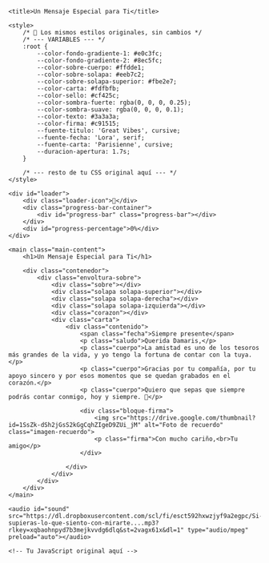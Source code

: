 <!DOCTYPE html>
<html lang="es">
<head>
    <meta charset="UTF-8">
    <meta name="viewport" content="width=device-width, initial-scale=1.0">
    <link rel="preconnect" href="https://fonts.googleapis.com">
    <link rel="preconnect" href="https://fonts.gstatic.com" crossorigin>
    <link href="https://fonts.googleapis.com/css2?family=Great+Vibes&family=Lora:ital,wght@1,400&family=Parisienne&display=swap" rel="stylesheet">
    <link rel="icon" href="data:image/svg+xml,<svg xmlns=%22http://www.w3.org/2000/svg%22 viewBox=%220 0 100 100%22><text y=%22.9em%22 font-size=%2290%22>💌</text></svg>">

    <title>Un Mensaje Especial para Ti</title>

    <style>
        /* 🎨 Los mismos estilos originales, sin cambios */
        /* --- VARIABLES --- */
        :root {
            --color-fondo-gradiente-1: #e0c3fc;
            --color-fondo-gradiente-2: #8ec5fc;
            --color-sobre-cuerpo: #ffdde1;
            --color-sobre-solapa: #eeb7c2;
            --color-sobre-solapa-superior: #fbe2e7;
            --color-carta: #fdfbfb;
            --color-sello: #cf425c;
            --color-sombra-fuerte: rgba(0, 0, 0, 0.25);
            --color-sombra-suave: rgba(0, 0, 0, 0.1);
            --color-texto: #3a3a3a;
            --color-firma: #c91515;
            --fuente-titulo: 'Great Vibes', cursive;
            --fuente-fecha: 'Lora', serif;
            --fuente-carta: 'Parisienne', cursive;
            --duracion-apertura: 1.7s;
        }

        /* --- resto de tu CSS original aquí --- */
    </style>
</head>
<body>

    <div id="loader">
        <div class="loader-icon">💌</div>
        <div class="progress-bar-container">
            <div id="progress-bar" class="progress-bar"></div>
        </div>
        <div id="progress-percentage">0%</div>
    </div>
    
    <main class="main-content">
        <h1>Un Mensaje Especial para Ti</h1>

        <div class="contenedor">
            <div class="envoltura-sobre">
                <div class="sobre"></div>
                <div class="solapa solapa-superior"></div>
                <div class="solapa solapa-derecha"></div>
                <div class="solapa solapa-izquierda"></div>
                <div class="corazon"></div>
                <div class="carta">
                    <div class="contenido">
                        <span class="fecha">Siempre presente</span>
                        <p class="saludo">Querida Damaris,</p>
                        <p class="cuerpo">La amistad es uno de los tesoros más grandes de la vida, y yo tengo la fortuna de contar con la tuya.</p>
                        <p class="cuerpo">Gracias por tu compañía, por tu apoyo sincero y por esos momentos que se quedan grabados en el corazón.</p>
                        <p class="cuerpo">Quiero que sepas que siempre podrás contar conmigo, hoy y siempre. 💖</p>
                        
                        <div class="bloque-firma">
                            <img src="https://drive.google.com/thumbnail?id=1SsZk-dSh2jGsS2kGgCqhZIgeD9ZUi_jM" alt="Foto de recuerdo" class="imagen-recuerdo">
                            <p class="firma">Con mucho cariño,<br>Tu amigo</p>
                        </div>

                    </div>
                </div>
            </div>
        </div>
    </main>
    
    <audio id="sound" src="https://dl.dropboxusercontent.com/scl/fi/esct592hxwzjyf9a2egpc/Si-supieras-lo-que-siento-con-mirarte....mp3?rlkey=xqbaohnpyd7b3mejkvvdg6dlq&st=2vagx61x&dl=1" type="audio/mpeg" preload="auto"></audio>

    <!-- Tu JavaScript original aquí -->
</body>
</html>
